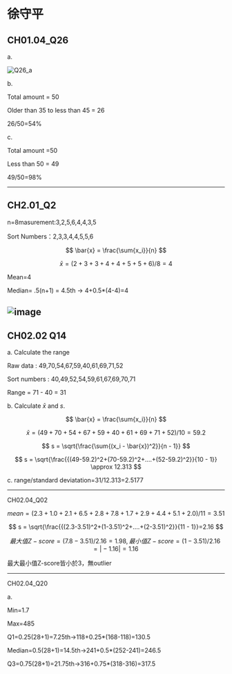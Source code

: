 # 徐守平

## CH01.04_Q26

a.

![Q26_a](https://github.com/user-attachments/assets/29564c89-02ad-425d-87ef-b2348a6101ce)

b.

Total amount = 50

Older than 35 to less than 45 = 26

26/50=54%

c.

Total amount =50

Less than 50 = 49

49/50=98%

-----------------------------------------------------------------------
## CH2.01_Q2

n=8masurement:3,2,5,6,4,4,3,5

Sort Numbers：2,3,3,4,4,5,5,6


$$
\bar{x} = \frac{\sum{x_i}}{n}
$$

$$
\bar{x} =(2+3+3+4+4+5+5+6)/8=4
$$

Mean=4

Median= .5(n+1) = 4.5th → 4+0.5*(4-4)=4

![image](https://github.com/user-attachments/assets/c2361833-544b-4c31-8cb0-e8a4a2de1776)
-----------------------------------------------------------------------
## CH02.02 Q14

a. Calculate the range

Raw data : 49,70,54,67,59,40,61,69,71,52

Sort numbers : 40,49,52,54,59,61,67,69,70,71

Range = 71 - 40 = 31


b. Calculate $\bar{x}$ and *s*.


$$
\bar{x} = \frac{\sum{x_i}}{n}
$$

$$
\bar{x} =( 49 + 70 + 54 + 67 + 59 + 40 + 61 + 69 + 71 + 52 ) / 10 = 59.2
$$

$$
s = \sqrt{\frac{\sum{(x_i - \bar{x})^2}}{n - 1}}
$$

$$
s = \sqrt{\frac{{(49-59.2)^2+(70-59.2)^2+….+(52-59.2)^2}}{10 - 1}} \approx 12.313
$$

c. range/standard deviatation=31/12.313=2.5177

---------------------------------------------------------------------------
CH02.04_Q02 

$$
mean = (2.3+1.0+2.1+6.5+2.8+7.8+1.7+2.9+4.4+5.1+2.0)/11=3.51
$$

$$
s = \sqrt{\frac{{(2.3-3.51)^2+(1-3.51)^2+….+(2-3.51)^2}}{11 - 1}}=2.16
$$

$$
最大值Z-score= (7.8-3.51)/2.16=1.98 , 
最小值Z-score= (1-3.51)/2.16=\vert-1.16\vert=1.16
$$

最大最小值Z-score皆小於3，無outlier

--------------------------------------------------------------------------------------------------------------
CH02.04_Q20

a. 

Min=1.7

Max=485

Q1=0.25(28+1)=7.25th→118+0.25*(168-118)=130.5 

Median=0.5(28+1)=14.5th→241+0.5*(252-241)=246.5 

Q3=0.75(28+1)=21.75th→316+0.75*(318-316)=317.5


